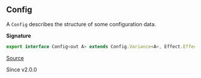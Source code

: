 ## Config

A `Config` describes the structure of some configuration data.

**Signature**

```ts
export interface Config<out A> extends Config.Variance<A>, Effect.Effect<A, ConfigError.ConfigError> {}
```

[Source](https://github.com/Effect-TS/effect/tree/main/packages/effect/src/Config.ts#L38)

Since v2.0.0